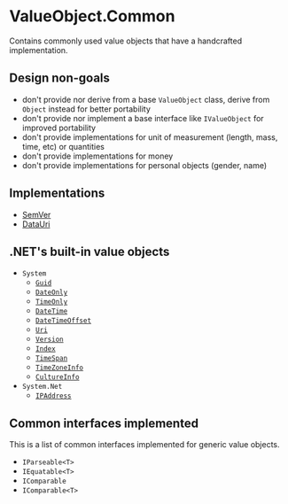 # ValueObject.Common
Contains commonly used value objects that have a handcrafted implementation.

## Design non-goals
- don't provide nor derive from a base `ValueObject` class, derive from `Object` instead for better portability
- don't provide nor implement a base interface like `IValueObject` for improved portability
- don't provide implementations for unit of measurement (length, mass, time, etc) or quantities
- don't provide implementations for money
- don't provide implementations for personal objects (gender, name)

## Implementations
- [SemVer](./SemVer.cs)
- [DataUri](./DataUri.cs)

## .NET's built-in value objects
- `System`
	- [`Guid`](https://learn.microsoft.com/en-us/dotnet/api/system.guid)
	- [`DateOnly`](https://learn.microsoft.com/en-us/dotnet/api/system.dateonly)
	- [`TimeOnly`](https://learn.microsoft.com/en-us/dotnet/api/system.timeonly)
	- [`DateTime`](https://learn.microsoft.com/en-us/dotnet/api/system.datetime)
	- [`DateTimeOffset`](https://learn.microsoft.com/en-us/dotnet/api/system.datetimeoffset)
	- [`Uri`](https://learn.microsoft.com/en-us/dotnet/api/system.uri)
	- [`Version`](https://learn.microsoft.com/en-us/dotnet/api/system.version)
	- [`Index`](https://learn.microsoft.com/en-us/dotnet/api/system.index)
	- [`TimeSpan`](https://learn.microsoft.com/en-us/dotnet/api/system.timespan)
	- [`TimeZoneInfo`](https://learn.microsoft.com/en-us/dotnet/api/system.timezoneinfo)
	- [`CultureInfo`](https://learn.microsoft.com/en-us/dotnet/api/system.globalization.cultureinfo)
- `System.Net`
	- [`IPAddress`](https://learn.microsoft.com/en-us/dotnet/api/system.net.ipaddress)

## Common interfaces implemented
This is a list of common interfaces implemented for generic value objects.
 - `IParseable<T>`
 - `IEquatable<T>`
 - `IComparable`
 - `IComparable<T>`